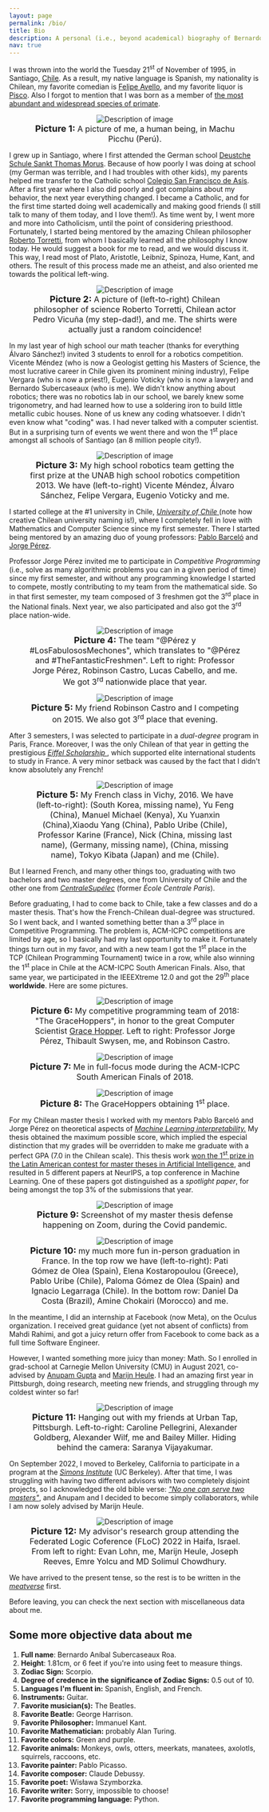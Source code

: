 ```yaml
---
layout: page
permalink: /bio/
title: Bio
description: A personal (i.e., beyond academical) biography of Bernardo Subercaseaux.
nav: true
---
```


I was thrown into the world the Tuesday 21<sup>st</sup> of November of 1995, in Santiago, <a href="https://en.wikipedia.org/wiki/Chile">Chile</a>. As a result, my native language is Spanish, my nationality is Chilean, my favorite comedian is <a href="https://www.felipeavello.cl/">Felipe Avello</a>, and my favorite liquor is <a href="https://en.wikipedia.org/wiki/Pisco" >Pisco</a>. Also I forgot to mention that I was born as a member of <a href="https://en.wikipedia.org/wiki/Human">the most abundant and widespread species of primate</a>.

<figure style="text-align:center;">
  <img src="../assets/img/leyo.jpeg" alt="Description of image" style="max-width: 70%;">
  <figcaption>
    <b style="font-size: 18px;"> Picture 1: </b>
    <span style="font-size: 16px;"> A picture of me, a human being, in Machu Picchu (Perú).</span>
  </figcaption>
</figure>


I grew up in Santiago, where I first attended the German school <a href="https://dsmorus.cl/">Deustche Schule Sankt Thomas Morus</a>. Because of how poorly I was doing at school (my German was terrible, and I had troubles with other kids), my parents helped me transfer to the Catholic school <a href="https://www.colegiosanfranciscodeasis.cl/csfda/">Colegio San Francisco de Asis</a>. After a first year where I also did poorly and got complains about my behavior, the next year everything changed. I became a Catholic, and for the first time started doing well academically and making good friends (I still talk to many of them today, and I love them!). As time went by, I went more and more into Catholicism, until the point of considering priesthood. Fortunately, I started being mentored by the amazing Chilean philosopher <a href="https://en.wikipedia.org/wiki/Roberto_Torretti"> Roberto Torretti</a>, from whom I basically learned all the philosophy I know today. He would suggest a book for me to read, and we would discuss it. This way, I read most of Plato, Aristotle, Leibniz, Spinoza, Hume, Kant, and others. The result of this process made me an atheist, and also oriented me towards the political left-wing. 

<figure style="text-align:center;">
  <img src="../assets/img/polos_rojas.jpeg" alt="Description of image" style="max-width: 70%;">
  <figcaption>
    <b style="font-size: 18px;"> Picture 2: </b>
    <span style="font-size: 16px;"> A picture of (left-to-right) Chilean philosopher of science Roberto Torretti, Chilean actor Pedro Vicuña (my step-dad!), and me. The shirts were actually just a random coincidence!</span>
  </figcaption>
</figure>




In my last year of high school our math teacher (thanks for everything Álvaro Sánchez!) invited 3 students to enroll for a robotics competition. Vicente Méndez (who is now a Geologist getting his Masters of Science, the most lucrative career in Chile given its prominent mining industry), Felipe Vergara (who is now a priest!), Eugenio Voticky (who is now a lawyer) and Bernardo Subercaseaux (who is me). We didn't know anything about robotics; there was no robotics lab in our school, we barely knew some trigonometry, and had learned how to use a soldering iron to build little metallic cubic houses. None of us knew any coding whatsoever. I didn't even know what "coding" was. I had never talked with a computer scientist. But in a surprising turn of events we went there and won the 1<sup>st</sup> place amongst all schools of Santiago (an 8 million people city!).


<figure style="text-align:center;">
  <img src="../assets/img/robotica.jpeg" alt="Description of image" style="max-width: 70%;">
  <figcaption>
    <b style="font-size: 18px;"> Picture 3: </b>
    <span style="font-size: 16px;"> My high school robotics team getting the first prize at the UNAB high school robotics competition 2013. We have (left-to-right) Vicente Méndez, Álvaro Sánchez, Felipe Vergara, Eugenio Voticky and me.</span>
  </figcaption>
</figure>



I started college at the #1 university in Chile, <em><a href="https://portaluchile.uchile.cl/english"> University of Chile </a></em> (note how creative Chilean university naming is!), where I completely fell in love with Mathematics and Computer Science since my first semester. There I started being mentored by an amazing duo of young professors: <a href="https://scholar.google.com/citations?user=9OH3PokAAAAJ&hl=en">Pablo Barceló</a> and <a href="https://scholar.google.com/citations?user=a6lUuiwAAAAJ&hl=en">Jorge Pérez</a>.

Professor Jorge Pérez invited me to participate in *Competitive Programming* (i.e., solve as many algorithmic problems you can in a given period of time) since my first semester, and without any programming knowledge I started to compete, mostly contributing to my team from the mathematical side. So in that first semester, my team composed of 3 freshmen got the 3<sup>rd</sup> place in the National finals. Next year, we also participated and also got the 3<sup>rd</sup> place nation-wide. 


<figure style="text-align:center;">
  <img src="../assets/img/prog_comp0.jpeg" alt="Description of image" style="max-width: 70%;">
  <figcaption>
    <b style="font-size: 18px;"> Picture 4: </b>
    <span style="font-size: 16px;"> The team "@Pérez y #LosFabulososMechones", which translates to "@Pérez and #TheFantasticFreshmen". Left to right: Professor Jorge Pérez, Robinson Castro, Lucas Cabello, and me. We got 3<sup>rd</sup> nationwide place that year.</span>
  </figcaption>
</figure>


<figure style="text-align:center;">
  <img src="../assets/img/prog_comp1.jpeg" alt="Description of image" style="max-width: 70%;">
  <figcaption>
    <b style="font-size: 18px;"> Picture 5: </b>
    <span style="font-size: 16px;"> My friend Robinson Castro and I competing on 2015. We also got 3<sup>rd</sup> place that evening.</span>
  </figcaption>
</figure>


After 3 semesters, I was selected to participate in a <em>dual-degree</em> program in Paris, France. Moreover, I was the only Chilean of that year in getting the prestigious  <em><a href="https://www.campusfrance.org/en/eiffel-scholarship-program-of-excellence">Eiffel Scholarship </a></em>, which supported elite international students to study in France. A very minor setback was caused by the fact that I didn't know absolutely any French!

<figure style="text-align:center;">
  <img src="../assets/img/french.jpeg" alt="Description of image" style="max-width: 70%;">
  <figcaption>
    <b style="font-size: 18px;"> Picture 5: </b>
    <span style="font-size: 16px;"> My French class in Vichy, 2016. We have (left-to-right):  (South Korea, missing name), Yu Feng (China), Manuel Michael (Kenya), Xu Yuanxin (China),Xiaodu Yang (China), Pablo Uribe (Chile), Professor Karine (France), Nick (China, missing last name), (Germany, missing name), (China, missing name), Tokyo Kibata (Japan) and me (Chile).</span>
  </figcaption>
</figure>



But I learned French, and many other things too, graduating with two bachelors and two master degrees, one from University of Chile and the other one from <em><a href="https://www.centralesupelec.fr/">CentraleSupélec</a></em> (former <em>École Centrale Paris</em>).

Before graduating, I had to come back to Chile, take a few classes and do a master thesis. That's how the French-Chilean dual-degree was structured. So I went back, and I wanted something better than a 3<sup>rd</sup> place in Competitive Programming. The problem is, ACM-ICPC competitions are limited by age, so I basically had my last opportunity to make it. Fortunately things turn out in my favor, and with a new team I got the 1<sup>st</sup> place in the TCP (Chilean Programming Tournament) twice in a row, while also winning the 1<sup>st</sup> place in Chile at the ACM-ICPC South American Finals. Also, that same year, we participated in the IEEEXtreme 12.0 and got the 29<sup>th</sup> place **worldwide**. Here are some pictures.

<figure style="text-align:center;">
  <img src="../assets/img/prog_comp6.jpeg" alt="Description of image" style="max-width: 70%;">
  <figcaption>
    <b style="font-size: 18px;"> Picture 6: </b>
    <span style="font-size: 16px;"> My competitive programming team of 2018: "The GraceHoppers", in honor to the great Computer Scientist <a href="https://en.wikipedia.org/wiki/Grace_Hopper"> Grace Hopper</a>. Left to right: Professor Jorge Pérez, Thibault Swysen, me, and Robinson Castro.</span>
  </figcaption>
</figure>

<figure style="text-align:center;">
  <img src="../assets/img/prog_comp5.jpeg" alt="Description of image" style="max-width: 70%;">
  <figcaption>
    <b style="font-size: 18px;"> Picture 7: </b>
    <span style="font-size: 16px;"> Me in full-focus mode during the ACM-ICPC South American Finals of 2018.</span>
  </figcaption>
</figure>

<figure style="text-align:center;">
  <img src="../assets/img/prog_comp7.jpeg" alt="Description of image" style="max-width: 70%;">
  <figcaption>
    <b style="font-size: 18px;"> Picture 8: </b>
<span style="font-size: 16px;"> The GraceHoppers obtaining 1<sup>st</sup> place.</span></figcaption>
</figure>


For my Chilean master thesis I worked with my mentors Pablo Barceló and Jorge Pérez on theoretical aspects of <em><a href="https://christophm.github.io/interpretable-ml-book/">Machine Learning interpretability.</a></em> 
My thesis obtained the maximum possible score, which implied the especial distinction that my grades will be overridden to make me graduate with a perfect GPA (7.0 in the Chilean scale). This thesis work <a href="https://portaluchile.uchile.cl/noticias/181898/estudiante-de-postgrado-dcc-gana-concurso-de-tesis"> won the 1<sup>st</sup> prize in the Latin American contest for master theses in Artificial Intelligence</a>, and resulted in 5 different papers at NeurIPS, a top conference in Machine Learning. One of these papers got distinguished as a <em>spotlight paper</em>, for being amongst the top 3% of the submissions that year.



<figure style="text-align:center;">
  <img src="../assets/img/master_defense.png" alt="Description of image" style="max-width: 70%;">
  <figcaption>
    <b style="font-size: 18px;"> Picture 9: </b>
    <span style="font-size: 16px;"> Screenshot of my master thesis defense happening on Zoom, during the Covid pandemic.</span>
  </figcaption>
</figure>


<figure style="text-align:center;">
  <img src="../assets/img/graduation_france.jpg" alt="Description of image" style="max-width: 70%;">
  <figcaption>
    <b style="font-size: 18px;"> Picture 10: </b>
    <span style="font-size: 16px;"> my much more fun in-person graduation in France. In the top row we have (left-to-right): Pati Gómez de Olea (Spain), Elena Kostaropoulou (Greece), Pablo Uribe (Chile), Paloma Gómez de Olea (Spain) and Ignacio Legarraga (Chile). In the bottom row: Daniel Da Costa (Brazil), Amine Chokairi (Morocco) and me.</span>
  </figcaption>
</figure>



In the meantime, I did an internship at Facebook (now Meta), on the Oculus organization. I received great guidance (yet not absent of conflicts) from Mahdi Rahimi, and got a juicy return offer from Facebook to come back as a full time Software Engineer.

However, I wanted something more juicy than money: Math. So I enrolled in grad-school at Carnegie Mellon University (CMU) in August 2021, co-advised by <a href="http://www.cs.cmu.edu/~anupamg/">Anupam Gupta</a> and <a href="https://www.cs.cmu.edu/~mheule/">Marijn Heule</a>. I had an amazing first year in Pittsburgh, doing research, meeting new friends, and struggling through my coldest winter so far!

<figure style="text-align:center;">
  <img src="../assets/img/pittsburgh_friends.png"  alt="Description of image" style="max-width: 70%;">
  <figcaption>
    <b style="font-size: 18px;"> Picture 11: </b>
    <span style="font-size: 16px;"> Hanging out with my friends at Urban Tap, Pittsburgh. Left-to-right: Caroline Pellegrini, Alexander Goldberg, Alexander Wilf, me and Bailey Miller. Hiding behind the camera: Saranya Vijayakumar.</span>
  </figcaption>
</figure>




On September 2022, I moved to Berkeley, California to participate in a program at the <em><a href="">Simons Institute</a></em> (UC 
Berkeley). 
After that time, I was struggling with having two different advisors with two completely disjoint projects, so I acknowledged the old bible verse: <em><a href="https://en.wikipedia.org/wiki/Matthew_6:24#:~:text=%E2%80%9CNo%20one%20can%20serve%20two,other.">"No one can serve two masters"</a></em>, and Anupam and I decided to become simply collaborators, while I am now solely advised by Marijn Heule.

<figure style="text-align:center;">
  <img src="../assets/img/floc.jpg"  alt="Description of image" style="max-width: 70%;">
  <figcaption>
    <b style="font-size: 18px;"> Picture 12: </b>
    <span style="font-size: 16px;"> My advisor's research group attending the Federated Logic Coference (FLoC) 2022 in Haifa, Israel. From left to right: Evan Lohn, me, Marijn Heule, Joseph Reeves, Emre Yolcu and MD Solimul Chowdhury.</span>
  </figcaption>
</figure>



We have arrived to the present tense, so the rest is to be written in the <em><a href="https://www.urbandictionary.com/define.php?term=Meatverse">meatverse</a></em> first. 

Before leaving, you can check the next section with miscellaneous data about me.

## Some more objective data about me

1. **Full name**: Bernardo Aníbal Subercaseaux Roa.
2. **Height**: 1.81cm, or 6 feet if you're into using feet to measure things.
3. **Zodiac Sign:** Scorpio.
4. **Degree of credence in the significance of Zodiac Signs:** 0.5 out of 10.
5. **Languages I'm fluent in:** Spanish, English, and French.
6. **Instruments:** Guitar.
7. **Favorite musician(s):** The Beatles.
8. **Favorite Beatle:** George Harrison.
9. **Favorite Philosopher:** Immanuel Kant.
10. **Favorite Mathematician:** probably Alan Turing.
11. **Favorite colors:** Green and purple.
12. **Favorite animals:** Monkeys, owls, otters, meerkats, manatees, axolotls, squirrels, raccoons, etc.
13. **Favorite painter:** Pablo Picasso.
14. **Favorite composer:** Claude Debussy.
15. **Favorite poet:** Wisława Szymborzka.
16. **Favorite writer:** Sorry, impossible to choose!
17. **Favorite programming language:** Python.

